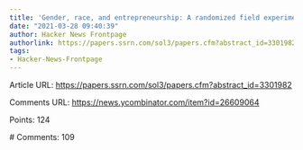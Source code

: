 ```yaml
---
title: 'Gender, race, and entrepreneurship: A randomized field experiment on investors'
date: "2021-03-28 09:40:39"
author: Hacker News Frontpage
authorlink: https://papers.ssrn.com/sol3/papers.cfm?abstract_id=3301982
tags:
- Hacker-News-Frontpage
---
```


<p>Article URL: <a href="https://papers.ssrn.com/sol3/papers.cfm?abstract_id=3301982">https://papers.ssrn.com/sol3/papers.cfm?abstract_id=3301982</a></p>
<p>Comments URL: <a href="https://news.ycombinator.com/item?id=26609064">https://news.ycombinator.com/item?id=26609064</a></p>
<p>Points: 124</p>
<p># Comments: 109</p>
